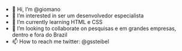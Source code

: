 - 👋 Hi, I’m @giomano
- 👀 I’m interested in ser um desenvolvedor especialista
- 🌱 I’m currently learning HTML e CSS
- 💞️ I’m looking to collaborate on pesquisas e em grandes empresas, dentro e fora do Brazil
- 📫 How to reach me twitter: @gssteibel

<!---
giomano/giomano is a ✨ special ✨ repository because its `README.md` (this file) appears on your GitHub profile.
You can click the Preview link to take a look at your changes.
--->
